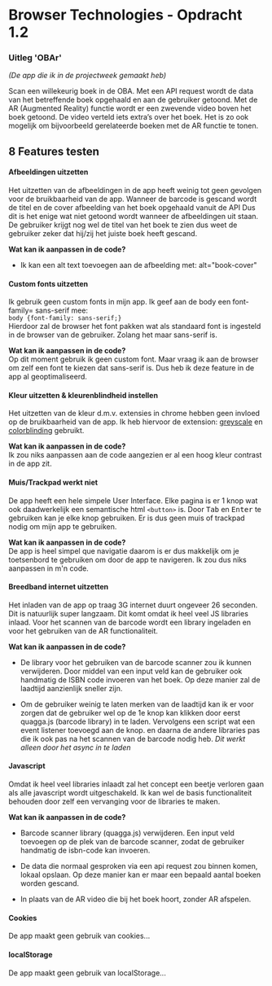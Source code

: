 # Browser Technologies - Opdracht 1.2

### Uitleg 'OBAr' 
*(De app die ik in de projectweek gemaakt heb)*

Scan een willekeurig boek in de OBA. Met een API request wordt de 
data van het betreffende boek opgehaald en aan de gebruiker getoond. 
Met de AR (Augmented Reality) functie wordt er een zwevende video boven 
het boek getoond. De video verteld iets extra’s over het boek. Het is 
zo ook mogelijk om bijvoorbeeld gerelateerde boeken met de AR functie 
te tonen.

## 8 Features testen
#### Afbeeldingen uitzetten
Het uitzetten van de afbeeldingen in de app heeft weinig tot geen
gevolgen voor de bruikbaarheid van de app. Wanneer de barcode is gescand
wordt de titel en de cover afbeelding van het boek opgehaald vanuit de API
Dus dit is het enige wat niet getoond wordt wanneer de afbeeldingen uit 
staan. De gebruiker krijgt nog wel de titel van het boek te zien dus 
weet de gebruiker zeker dat hij/zij het juiste boek heeft gescand.

__Wat kan ik aanpassen in de code?__ <br/>
* Ik kan een alt text toevoegen aan de afbeelding met: alt="book-cover"

#### Custom fonts uitzetten
Ik gebruik geen custom fonts in mijn app. Ik geef aan de body een 
font-family= sans-serif mee: <br/>
```body {font-family: sans-serif;}``` <br/>
Hierdoor zal de browser het font pakken wat als standaard font is 
ingesteld in de browser van de gebruiker. Zolang het maar sans-serif is.

__Wat kan ik aanpassen in de code?__ <br/>
Op dit moment gebruik ik geen custom font. Maar vraag ik aan de browser om zelf een 
font te kiezen dat sans-serif is. Dus heb ik deze feature in de app al geoptimaliseerd.

#### Kleur uitzetten & kleurenblindheid instellen
Het uitzetten van de kleur d.m.v. extensies in chrome hebben geen invloed 
op de bruikbaarheid van de app. Ik heb hiervoor de extension: [greyscale](https://chrome.google.com/webstore/detail/grayscale-remove-colors/pngnpiiifdbbifjfojhnnhdnonfjonfl)
en [colorblinding](https://chrome.google.com/webstore/detail/colorblinding/dgbgleaofjainknadoffbjkclicbbgaa)
gebruikt. 

__Wat kan ik aanpassen in de code?__ <br/>
Ik zou niks aanpassen aan de code aangezien er al een hoog kleur contrast in de app zit.

#### Muis/Trackpad werkt niet
De app heeft een hele simpele User Interface. Elke pagina is er 1 knop wat ook daadwerkelijk een semantische html ```<button>``` is. 
Door <kbd>Tab</kbd> en <kbd>Enter</kbd> te gebruiken kan je elke knop gebruiken. Er is dus 
geen muis of trackpad nodig om mijn app te gebruiken.

__Wat kan ik aanpassen in de code?__ <br/>
De app is heel simpel que navigatie daarom is er dus makkelijk om je toetsenbord te gebruiken
om door de app te navigeren. Ik zou dus niks aanpassen in m'n code.

#### Breedband internet uitzetten
Het inladen van de app op traag 3G internet duurt ongeveer 26 seconden.
Dit is natuurlijk super langzaam. Dit komt omdat ik heel veel JS libraries inlaad. 
Voor het scannen van de barcode wordt een library ingeladen en voor het gebruiken 
van de AR functionaliteit. 

__Wat kan ik aanpassen in de code?__ <br/>
* De library voor het gebruiken van de barcode scanner zou ik kunnen verwijderen. 
Door middel van een input veld kan de gebruiker ook handmatig de ISBN code invoeren van het boek.
Op deze manier zal de laadtijd aanzienlijk sneller zijn. 

* Om de gebruiker weinig te laten merken van de laadtijd kan ik er voor zorgen dat de gebruiker
wel op de 1e knop kan klikken door eerst quagga.js (barcode library) in te laden.
Vervolgens een script wat een event listener toevoegd aan de knop. en daarna de andere libraries pas
die ik ook pas na het scannen van de barcode nodig heb. *Dit werkt alleen door het async in te laden*

#### Javascript
Omdat ik heel veel libraries inlaadt zal het concept een beetje verloren gaan als alle javascript wordt 
uitgeschakeld. Ik kan wel de basis functionaliteit behouden door zelf een vervanging 
voor de libraries te maken. 

__Wat kan ik aanpassen in de code?__ <br/>
* Barcode scanner library (quagga.js) verwijderen. Een input veld toevoegen op de plek
van de barcode scanner, zodat de gebruiker handmatig de isbn-code kan invoeren.

* De data die normaal gesproken via een api request zou binnen komen, lokaal opslaan.
Op deze manier kan er maar een bepaald aantal boeken worden gescand. 

* In plaats van de AR video die bij het boek hoort, zonder AR afspelen. 

#### Cookies
De app maakt geen gebruik van cookies...

#### localStorage
De app maakt geen gebruik van localStorage...
















